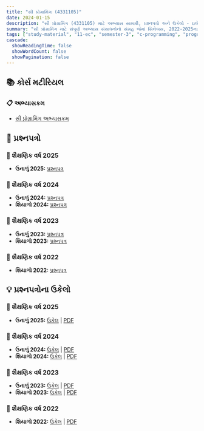 ```yaml
---
title: "સી પ્રોગ્રામિંગ (4331105)"
date: 2024-01-15
description: "સી પ્રોગ્રામિંગ (4331105) માટે અભ્યાસ સામગ્રી, પ્રશ્નપત્રો અને ઉકેલો - ઇલેક્ટ્રોનિક્સ અને કમ્યુનિકેશન એન્જિનિયરિંગ, સેમેસ્ટર 3"
summary: "સી પ્રોગ્રામિંગ માટે સંપૂર્ણ અભ્યાસ સંસાધનોનો સંગ્રહ જેમાં સિલેબસ, 2022-2025ના પ્રશ્નપત્રો અને વિગતવાર ઉકેલોનો સમાવેશ થાય છે"
tags: ["study-material", "11-ec", "semester-3", "c-programming", "programming", "4331105"]
cascade:
  showReadingTime: false
  showWordCount: false
  showPagination: false
---
```


## 📚 કોર્સ મટીરિયલ

### 📋 અભ્યાસક્રમ

- [સી પ્રોગ્રામિંગ અભ્યાસક્રમ](/resources/study-materials/11-ec/sem-3/4331105-pc/4331105.pdf)

## 📝 પ્રશ્નપત્રો

### 📅 શૈક્ષણિક વર્ષ 2025

- **ઉનાળું 2025:** [પ્રશ્નપત્ર](/resources/study-materials/11-ec/sem-3/4331105-pc/4331105-Summer-2025.pdf)

### 📅 શૈક્ષણિક વર્ષ 2024  

- **ઉનાળું 2024:** [પ્રશ્નપત્ર](/resources/study-materials/11-ec/sem-3/4331105-pc/4331105-Summer-2024.pdf)
- **શિયાળો 2024:** [પ્રશ્નપત્ર](/resources/study-materials/11-ec/sem-3/4331105-pc/4331105-Winter-2024.pdf)

### 📅 શૈક્ષણિક વર્ષ 2023

- **ઉનાળું 2023:** [પ્રશ્નપત્ર](/resources/study-materials/11-ec/sem-3/4331105-pc/4331105-Summer-2023.pdf) 
- **શિયાળો 2023:** [પ્રશ્નપત્ર](/resources/study-materials/11-ec/sem-3/4331105-pc/4331105-Winter-2023.pdf)

### 📅 શૈક્ષણિક વર્ષ 2022

- **શિયાળો 2022:** [પ્રશ્નપત્ર](/resources/study-materials/11-ec/sem-3/4331105-pc/4331105-Winter-2022.pdf)

## 💡 પ્રશ્નપત્રોના ઉકેલો

### 📅 શૈક્ષણિક વર્ષ 2025

- **ઉનાળું 2025:** [ઉકેલ](4331105-summer-2025-solution) | [PDF](4331105-summer-2025-solution.gu.pdf)

### 📅 શૈક્ષણિક વર્ષ 2024

- **ઉનાળું 2024:** [ઉકેલ](4331105-summer-2024-solution) | [PDF](4331105-summer-2024-solution.gu.pdf)
- **શિયાળો 2024:** [ઉકેલ](4331105-winter-2024-solution) | [PDF](4331105-winter-2024-solution.gu.pdf)

### 📅 શૈક્ષણિક વર્ષ 2023

- **ઉનાળું 2023:** [ઉકેલ](4331105-summer-2023-solution) | [PDF](4331105-summer-2023-solution.gu.pdf)
- **શિયાળો 2023:** [ઉકેલ](4331105-winter-2023-solution) | [PDF](4331105-winter-2023-solution.gu.pdf)

### 📅 શૈક્ષણિક વર્ષ 2022

- **શિયાળો 2022:** [ઉકેલ](4331105-winter-2022-solution) | [PDF](4331105-winter-2022-solution.gu.pdf)

